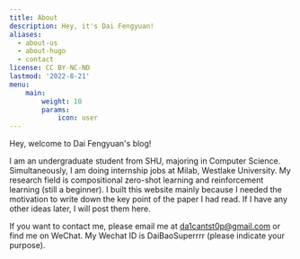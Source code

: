 ```yaml
---
title: About
description: Hey, it's Dai Fengyuan!
aliases:
  - about-us
  - about-hugo
  - contact
license: CC BY-NC-ND
lastmod: '2022-8-21'
menu:
    main: 
        weight: 10
        params:
            icon: user
---
```


Hey, welcome to Dai Fengyuan's blog!

I am an undergraduate student from SHU, majoring in Computer Science. Simultaneously, I am doing internship jobs at Milab, Westlake University. My research field is compositional zero-shot learning and reinforcement learning (still a beginner). I built this website mainly because I needed the motivation to write down the key point of the paper I had read. If I have any other ideas later, I will post them here.

If you want to contact me, please email me at [da1cantst0p@gmail.com](mailto:da1cantst0p@gmail.com) or find me on WeChat. My Wechat ID is DaiBaoSuperrrr (please indicate your purpose). 
